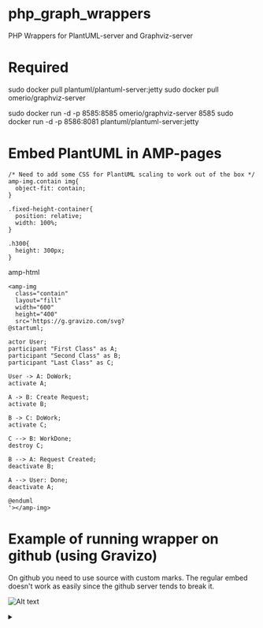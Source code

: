 # php_graph_wrappers
PHP Wrappers for PlantUML-server and Graphviz-server

# Required
sudo docker pull plantuml/plantuml-server:jetty
sudo docker pull omerio/graphviz-server

sudo docker run -d -p 8585:8585 omerio/graphviz-server 8585
sudo docker run -d -p 8586:8081 plantuml/plantuml-server:jetty

# Embed PlantUML in AMP-pages

```
/* Need to add some CSS for PlantUML scaling to work out of the box */
amp-img.contain img{
  object-fit: contain;
}

.fixed-height-container{
  position: relative;
  width: 100%;
}

.h300{
  height: 300px;
}
```


amp-html
```
<amp-img
  class="contain" 
  layout="fill"
  width="600"
  height="400"
  src='https://g.gravizo.com/svg?
@startuml;

actor User;
participant "First Class" as A;
participant "Second Class" as B;
participant "Last Class" as C;

User -> A: DoWork;
activate A;

A -> B: Create Request;
activate B;

B -> C: DoWork;
activate C;

C --> B: WorkDone;
destroy C;

B --> A: Request Created;
deactivate B;

A --> User: Done;
deactivate A;

@enduml
'></amp-img>
```

# Example of running wrapper on github (using Gravizo)

On github you need to use source with custom marks. The regular embed doesn't work as easily since the github server tends to break it.

![Alt text](https://g.gravizo.com/source/custom_mark10?https%3A%2F%2Fraw.githubusercontent.com%2FTLmaK0%2Fgravizo%2Fmaster%2FREADME.md)

<details> 
<summary></summary>
custom_mark10
@startuml;

actor User;
participant "First Class" as A;
participant "Second Class" as B;
participant "Last Class" as C;

User -> A: DoWork;
activate A;

A -> B: Create Request;
activate B;

B -> C: DoWork;
activate C;

C --> B: WorkDone;
destroy C;

B --> A: Request Created;
deactivate B;

A --> User: Done;
deactivate A;

@enduml
custom_mark10
</details>
